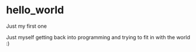 # hello_world
Just my first one

Just myself getting back into programming and trying to fit in with the world :)
